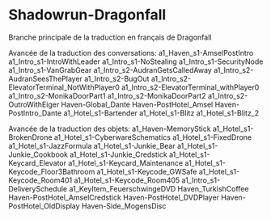 # Shadowrun-Dragonfall
Branche principale de la traduction en français de Dragonfall

Avancée de la traduction des conversations:
a1_Haven_s1-AmselPostIntro
a1_Intro_s1-IntroWithLeader
a1_Intro_s1-NoStealing
a1_Intro_s1-SecurityNode
a1_Intro_s1-VanGrabGear
a1_Intro_s2-AudranGetsCalledAway
a1_Intro_s2-AudranSeesThePlayer
a1_Intro_s2-BugOut
a1_Intro_s2-ElevatorTerminal_NotWithPlayer0
a1_Intro_s2-ElevatorTerminal_withPlayer0
a1_Intro_s2-MonikaDoorPart1
a1_Intro_s2-MonikaDoorPart2
a1_Intro_s2-OutroWithEiger
Haven-Global_Dante
Haven-PostHotel_Amsel
Haven-PostIntro_Dante
a1_Hotel_s1-Bartender
a1_Hotel_s1-Blitz
a1_Hotel_s1-Blitz_2

Avancée de la traduction des objets:
a1_Haven-MemoryStick
a1_Hotel_s1-BrokenDrone
a1_Hotel_s1-CyberwareSchematics
a1_Hotel_s1-FixedDrone
a1_Hotel_s1-JazzFormula
a1_Hotel_s1-Junkie_Bear
a1_Hotel_s1-Junkie_Cookbook
a1_Hotel_s1-Junkie_Credstick
a1_Hotel_s1-Keycard_Elevator
a1_Hotel_s1-Keycard_Maintenance
a1_Hotel_s1-Keycode_Floor3Bathroom
a1_Hotel_s1-Keycode_GWSafe
a1_Hotel_s1-Keycode_Room401
a1_Hotel_s1-Keycode_Room405
a1_Intro_s1-DeliverySchedule
a1_KeyItem_FeuerschwingeDVD
Haven_TurkishCoffee
Haven-PostHotel_AmselCredstick
Haven-PostHotel_DVDPlayer
Haven-PostHotel_OldDisplay
Haven-Side_MogensDisc
